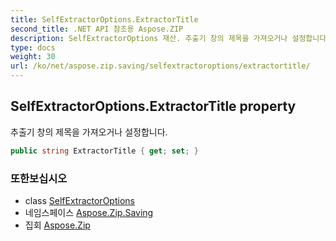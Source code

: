 ```yaml
---
title: SelfExtractorOptions.ExtractorTitle
second_title: .NET API 참조용 Aspose.ZIP
description: SelfExtractorOptions 재산. 추출기 창의 제목을 가져오거나 설정합니다.
type: docs
weight: 30
url: /ko/net/aspose.zip.saving/selfextractoroptions/extractortitle/
---
```

## SelfExtractorOptions.ExtractorTitle property

추출기 창의 제목을 가져오거나 설정합니다.

```csharp
public string ExtractorTitle { get; set; }
```

### 또한보십시오

* class [SelfExtractorOptions](../)
* 네임스페이스 [Aspose.Zip.Saving](../../selfextractoroptions/)
* 집회 [Aspose.Zip](../../../)


